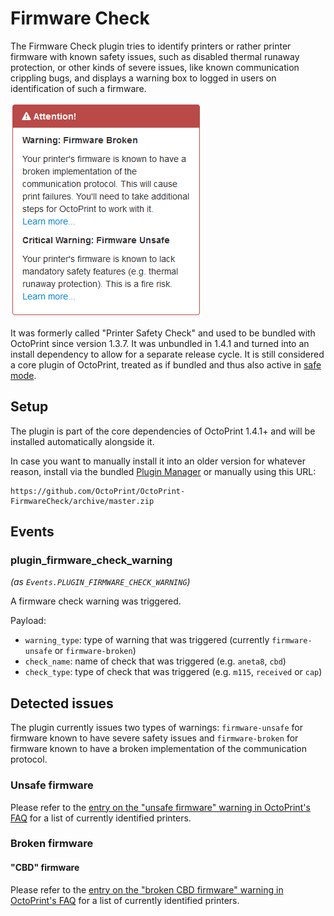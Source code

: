 # Firmware Check

The Firmware Check plugin tries to identify printers or rather printer firmware with known safety issues, such as
disabled thermal runaway protection, or other kinds of severe issues, like known communication crippling bugs, and
displays a warning box to logged in users on identification of such a firmware.

![Screenshot](extras/screenshot.png)

It was formerly called "Printer Safety Check" and used to be bundled with OctoPrint since version
1.3.7. It was unbundled in 1.4.1 and turned into an install dependency to allow for a separate release cycle. It is
still considered a core plugin of OctoPrint, treated as if bundled and thus also active in [safe mode](https://docs.octoprint.org/en/master/features/safemode.html).

## Setup

The plugin is part of the core dependencies of OctoPrint 1.4.1+ and will be installed automatically alongside it.

In case you want to manually install it into an older version for whatever reason, install via the bundled
[Plugin Manager](https://docs.octoprint.org/en/master/bundledplugins/pluginmanager.html)
or manually using this URL:

    https://github.com/OctoPrint/OctoPrint-FirmwareCheck/archive/master.zip

## Events

### plugin_firmware_check_warning

*(as `Events.PLUGIN_FIRMWARE_CHECK_WARNING`)*

A firmware check warning was triggered.

Payload:
  * `warning_type`: type of warning that was triggered (currently `firmware-unsafe` or `firmware-broken`)
  * `check_name`: name of check that was triggered (e.g. `aneta8`, `cbd`)
  * `check_type`: type of check that was triggered (e.g. `m115`, `received` or `cap`)

## Detected issues

The plugin currently issues two types of warnings: `firmware-unsafe` for firmware known to have severe safety issues
and `firmware-broken` for firmware known to have a broken implementation of the communication protocol.

### Unsafe firmware

Please refer to the [entry on the "unsafe firmware" warning in OctoPrint's FAQ](https://faq.octoprint.org/warning-firmware-unsafe)
for a list of currently identified printers.

### Broken firmware

#### "CBD" firmware

Please refer to the [entry on the "broken CBD firmware" warning in OctoPrint's FAQ](https://faq.octoprint.org/warning-firmware-broken-cbd)
for a list of currently identified printers.
